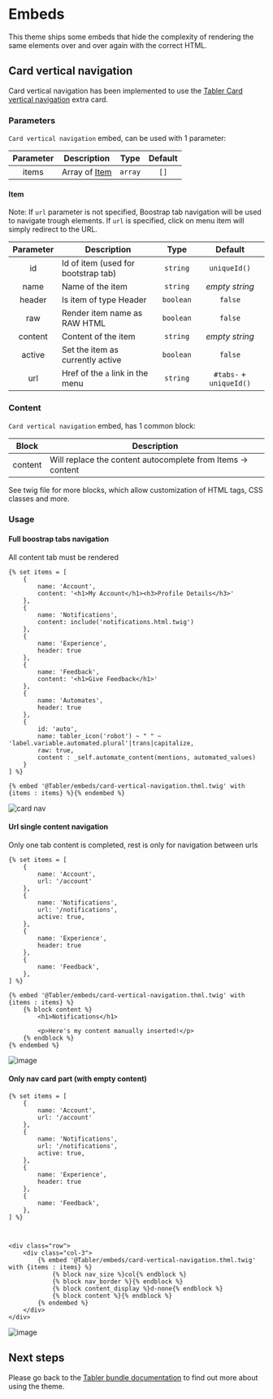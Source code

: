 # Embeds

This theme ships some embeds that hide the complexity of rendering the same elements over and over again with the correct HTML.

## Card vertical navigation

Card vertical navigation has been implemented to use the [Tabler Card vertical navigation](https://preview.tabler.io/settings.html#) extra card.

### Parameters
`Card vertical navigation` embed, can be used with 1 parameter:

| Parameter | Description            |   Type   | Default  |
|:---------:|------------------------|:--------:|:--------:|
|   items   | Array of [Item](#Item) | `array`  |   `[]`   |

#### Item

Note: If `url` parameter is not specified, Boostrap tab navigation will be used to navigate trough elements.
If `url` is specified, click on menu item will simply redirect to the URL.

| Parameter | Description                         |   Type    |         Default         |
|:---------:|-------------------------------------|:---------:|:-----------------------:|
|    id     | Id of item (used for bootstrap tab) | `string`  |      `uniqueId()`       |
|   name    | Name of the item                    | `string`  |     _empty string_      |
|  header   | Is item of type Header              | `boolean` |         `false`         |
|    raw    | Render item name as RAW HTML        | `boolean` |         `false`         |
|  content  | Content of the item                 | `string`  |     _empty string_      |
|  active   | Set the item as currently active    | `boolean` |         `false`         |
|    url    | Href of the `a` link in the menu    | `string`  | `#tabs-` + `uniqueId()` |

### Content
`Card vertical navigation` embed, has 1 common block:

|  Block  | Description                                                 |
|:-------:|-------------------------------------------------------------|
| content | Will replace the content autocomplete from Items -> content |

See twig file for more blocks, which allow customization of HTML tags, CSS classes and more.

### Usage
#### Full boostrap tabs navigation
All content tab must be rendered

```twig
{% set items = [
    {
        name: 'Account',
        content: '<h1>My Account</h1><h3>Profile Details</h3>'
    },
    {
        name: 'Notifications',
        content: include('notifications.html.twig')
    },
    {
        name: 'Experience',
        header: true
    },
    {
        name: 'Feedback',
        content: '<h1>Give Feedback</h1>'
    },
    {
        name: 'Automates',
        header: true
    },
    {
        id: 'auto',
        name: tabler_icon('robot') ~ " " ~ 'label.variable.automated.plural'|trans|capitalize,
        raw: true,
        content : _self.automate_content(mentions, automated_values)
    }
] %}

{% embed '@Tabler/embeds/card-vertical-navigation.thml.twig' with {items : items} %}{% endembed %}
```

![card nav](https://user-images.githubusercontent.com/25293190/193552217-791b1294-811d-4cd8-8222-2cef684ef17c.gif)


#### Url single content navigation

Only one tab content is completed, rest is only for navigation between urls

```twig
{% set items = [
    {
        name: 'Account',
        url: '/account'
    },
    {
        name: 'Notifications',
        url: '/notifications',
        active: true,
    },
    {
        name: 'Experience',
        header: true
    },
    {
        name: 'Feedback',
    },
] %}

{% embed '@Tabler/embeds/card-vertical-navigation.thml.twig' with {items : items} %}
    {% block content %}
        <h1>Notifications</h1>

        <p>Here's my content manually inserted!</p>
    {% endblock %}
{% endembed %}
```

![image](https://user-images.githubusercontent.com/25293190/194838070-b5fca872-713e-446d-a557-82b95c64819c.png)

#### Only nav card part (with empty content)

```twig
{% set items = [
    {
        name: 'Account',
        url: '/account'
    },
    {
        name: 'Notifications',
        url: '/notifications',
        active: true,
    },
    {
        name: 'Experience',
        header: true
    },
    {
        name: 'Feedback',
    },
] %}



<div class="row">
    <div class="col-3">
        {% embed '@Tabler/embeds/card-vertical-navigation.thml.twig' with {items : items} %}
            {% block nav_size %}col{% endblock %}
            {% block nav_border %}{% endblock %}
            {% block content_display %}d-none{% endblock %}
            {% block content %}{% endblock %}
        {% endembed %}
    </div>
</div>
```
![image](https://user-images.githubusercontent.com/25293190/194849665-2c5d99f8-71f8-40ca-b05d-23950db225e4.png)


## Next steps

Please go back to the [Tabler bundle documentation](index.md) to find out more about using the theme.
